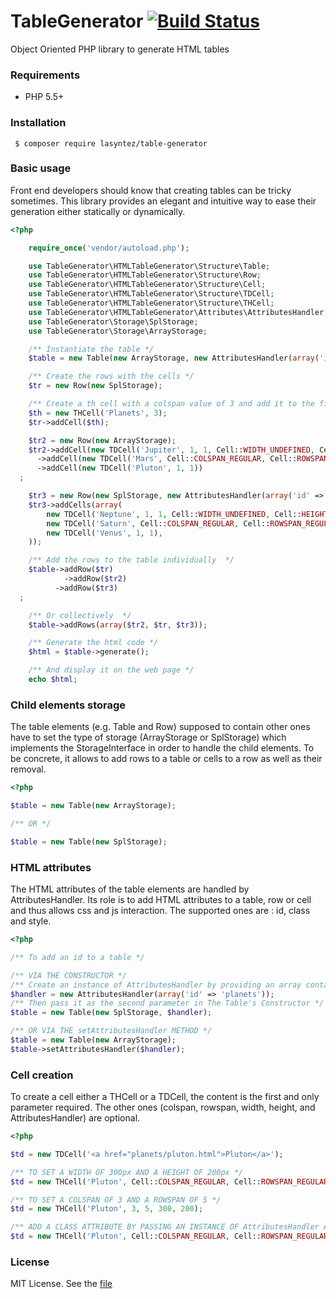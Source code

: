 # TableGenerator [![Build Status](https://travis-ci.org/laSyntez/TableGenerator.svg?branch=master)](https://travis-ci.org/laSyntez/TableGenerator)

Object Oriented PHP library to generate HTML tables

### Requirements

 * PHP 5.5+

### Installation

```cli
 $ composer require lasyntez/table-generator
```

### Basic usage

Front end developers should know that creating tables can be tricky sometimes. This library provides an elegant and intuitive way to ease their generation either statically or dynamically.

```php
<?php

    require_once('vendor/autoload.php');

	use TableGenerator\HTMLTableGenerator\Structure\Table;
	use TableGenerator\HTMLTableGenerator\Structure\Row;
	use TableGenerator\HTMLTableGenerator\Structure\Cell;
	use TableGenerator\HTMLTableGenerator\Structure\TDCell;
	use TableGenerator\HTMLTableGenerator\Structure\THCell;
    use TableGenerator\HTMLTableGenerator\Attributes\AttributesHandler;
	use TableGenerator\Storage\SplStorage;
	use TableGenerator\Storage\ArrayStorage;

    /** Instantiate the table */
	$table = new Table(new ArrayStorage, new AttributesHandler(array('id' => 'planets')));

    /** Create the rows with the cells */
	$tr = new Row(new SplStorage);

    /** Create a th cell with a colspan value of 3 and add it to the first row */
    $th = new THCell('Planets', 3);
	$tr->addCell($th);

	$tr2 = new Row(new ArrayStorage);
	$tr2->addCell(new TDCell('Jupiter', 1, 1, Cell::WIDTH_UNDEFINED, Cell::HEIGHT_UNDEFINED))
      ->addCell(new TDCell('Mars', Cell::COLSPAN_REGULAR, Cell::ROWSPAN_REGULAR))
      ->addCell(new TDCell('Pluton', 1, 1))
  ;

	$tr3 = new Row(new SplStorage, new AttributesHandler(array('id' => 'orion')));
	$tr3->addCells(array(
		new TDCell('Neptune', 1, 1, Cell::WIDTH_UNDEFINED, Cell::HEIGHT_UNDEFINED),
		new TDCell('Saturn', Cell::COLSPAN_REGULAR, Cell::ROWSPAN_REGULAR),
		new TDCell('Venus', 1, 1),
	));

	/** Add the rows to the table individually  */
	$table->addRow($tr)
		    ->addRow($tr2)
	      ->addRow($tr3)
  ;

	/** Or collectively  */
	$table->addRows(array($tr2, $tr, $tr3));

    /** Generate the html code */
	$html = $table->generate();

    /** And display it on the web page */
	echo $html;
```

### Child elements storage
The table elements (e.g. Table and Row) supposed to contain other ones have to set the type of storage (ArrayStorage or SplStorage) which implements the StorageInterface in order to handle the child elements. To be concrete, it allows to add rows to a table or cells to a row as well as their removal.

```php
<?php

$table = new Table(new ArrayStorage);

/** OR */

$table = new Table(new SplStorage);
```

### HTML attributes
The HTML attributes of the table elements are handled by AttributesHandler. Its role is to add HTML attributes to a table, row or cell and thus allows css and js interaction.
The supported ones are : id, class and style.

```php
<?php

/** To add an id to a table */

/** VIA THE CONSTRUCTOR */
/** Create an instance of AttributesHandler by providing an array containing the attributes with their values  */
$handler = new AttributesHandler(array('id' => 'planets'));
/** Then pass it as the second parameter in The Table's Constructor */
$table = new Table(new SplStorage, $handler);

/** OR VIA THE setAttributesHandler METHOD */
$table = new Table(new ArrayStorage);
$table->setAttributesHandler($handler);
```

### Cell creation

To create a cell either a THCell or a TDCell, the content is the first and only parameter required. The other ones (colspan, rowspan, width, height, and AttributesHandler) are optional.

```php
<?php

$td = new TDCell('<a href="planets/pluton.html">Pluton</a>');

/** TO SET A WIDTH OF 300px AND A HEIGHT OF 200px */
$td = new THCell('Pluton', Cell::COLSPAN_REGULAR, Cell::ROWSPAN_REGULAR, 300, 200);

/** TO SET A COLSPAN OF 3 AND A ROWSPAN OF 5 */
$td = new THCell('Pluton', 3, 5, 300, 200);

/** ADD A CLASS ATTRIBUTE BY PASSING AN INSTANCE OF AttributesHandler AS THE LAST PARAMETER IN THE CELL'S CONSTRUCTOR */
$td = new THCell('Pluton', Cell::COLSPAN_REGULAR, Cell::ROWSPAN_REGULAR, Cell::WIDTH_UNDEFINED, Cell::HEIGHT_UNDEFINED, new AttributesHandler(array('class' => 'pluton')));
```

### License

MIT License. See the [file](./LICENSE.md)
